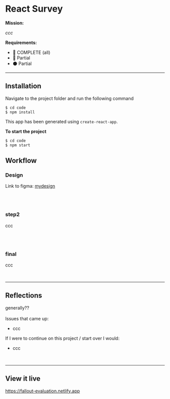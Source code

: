 # React Survey

**Mission:** 

*ccc*

**Requirements:**
- 🔵 COMPLETE (all)
- 🔴 Partial
- ⚫ Partial


***

## Installation

Navigate to the project folder and run the following command

```
$ cd code 
$ npm install
```

This app has been generated using `create-react-app`.

**To start the project**

```
$ cd code 
$ npm start
```


## Workflow

### Design
Link to figma: [mydesign](https://www.figma.com/file/p8lUICpYvKUQKd0pKGJ0e3/project-survey?node-id=3%3A168)

<br><br>

### step2
ccc

<br><br>

### final
ccc

<br>

***

## Reflections
generally??
<br><br>
Issues that came up:
- ccc 


If I were to continue on this project / start over I would:
- ccc

<br>

***

## View it live

https://fallout-evaluation.netlify.app